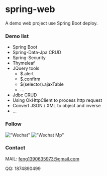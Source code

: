 # spring-web
A demo web project use Spring Boot deploy.

### Demo list

- Spring Boot
- Spring-Data-Jpa CRUD
- Spring-Security
- Thymeleaf
- JQuery tools
  - $.alert 
  - $.confirm
  - $(selector).ajaxTable
  - ...
 - Jdbc CRUD
 - Using OkHttpClient to process http request
 - Convert JSON / XML to object and inverse
 - ...

### Follow

!["Wechat"](https://drive.google.com/uc?export=view&id=1lFH00E6eKMWrPzskdpymtWnkCXcukhE_ "Wechat")
!["Wechat Mp"](https://drive.google.com/uc?export=view&id=1fzkpRuU4S0Pk3AGNetckHhxwLobPoQKT "Wechat Mp")

### Contact

MAIL: feng1390635973@gmail.com

QQ: 1874890499
